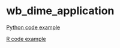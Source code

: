 # wb_dime_application

[Python code example](https://github.com/andrewwells991/mds_thesis/blob/main/3_malawi_wb_geolocated.Rmd)

[R code example](https://github.com/andrewwells991/wb_dime_application/blob/main/ippi_data_cleaning.Rmd)
